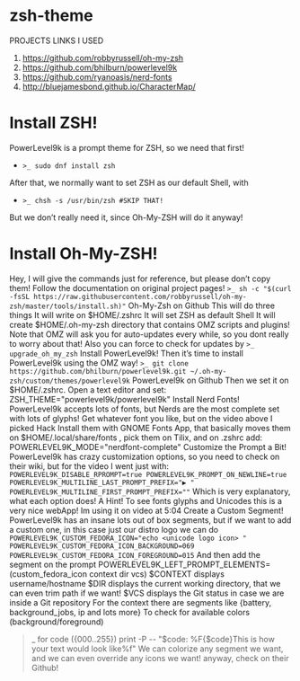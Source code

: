 # zsh-theme
PROJECTS LINKS I USED

1. https://github.com/robbyrussell/oh-my-zsh
2. https://github.com/bhilburn/powerlevel9k
3. https://github.com/ryanoasis/nerd-fonts
4. http://bluejamesbond.github.io/CharacterMap/

# Install ZSH!

PowerLevel9k is a prompt theme for ZSH, so we need that first!

  - `>_ sudo dnf install zsh`
 
After that, we normally want to set ZSH as our default Shell, with

  - `>_ chsh -s /usr/bin/zsh #SKIP THAT!`
  
But we don’t really need it, since Oh-My-ZSH will do it anyway!

# Install Oh-My-ZSH!
Hey, I will give the commands just for reference, but please don’t copy them! Follow the documentation on original project pages!
`>_ sh -c "$(curl -fsSL https://raw.githubusercontent.com/robbyrussell/oh-my-zsh/master/tools/install.sh)"`
Oh-My-Zsh on Github
This will do three things
It will write on $HOME/.zshrc
It will set ZSH as default Shell
It will create $HOME/.oh-my-zsh directory that contains OMZ scripts and plugins!
Note that OMZ will ask you for auto-updates every while, so you dont really to worry about that! Also you can force to check for updates by
`>_ upgrade_oh_my_zsh`
Install PowerLevel9k!
Then it’s time to install PowerLevel9k using the OMZ way!
`>_ git clone https://github.com/bhilburn/powerlevel9k.git ~/.oh-my-zsh/custom/themes/powerlevel9k`
PowerLevel9k on Github
Then we set it on $HOME/.zshrc. Open a text editor and set:
ZSH_THEME="powerlevel9k/powerlevel9k"
Install Nerd Fonts!
PowerLevel9k accepts lots of fonts, but Nerds are the most complete set with lots of glyphs! Get whatever font you like, but on the video above I picked Hack
Install them with GNOME Fonts App, that basically moves them on $HOME/.local/share/fonts , pick them on Tilix, and on .zshrc add:
POWERLEVEL9K_MODE="nerdfont-complete"
Customize the Prompt a Bit!
PowerLevel9k has crazy customization options, so you need to check on their wiki, but for the video I went just with:
`POWERLEVEL9K_DISABLE_RPROMPT=true
POWERLEVEL9K_PROMPT_ON_NEWLINE=true
POWERLEVEL9K_MULTILINE_LAST_PROMPT_PREFIX="▶ "
POWERLEVEL9K_MULTILINE_FIRST_PROMPT_PREFIX=""`
Which is very explanatory, what each option does!
A Hint!
To see fonts glyphs and Unicodes this is a very nice webApp! Im using it on video at 5:04
Create a Custom Segment!
PowerLevel9k has an insane lots out of box segments, but if we want to add a custom one, in this case just our distro logo we can do
`POWERLEVEL9K_CUSTOM_FEDORA_ICON="echo <unicode logo icon> "
POWERLEVEL9K_CUSTOM_FEDORA_ICON_BACKGROUND=069
POWERLEVEL9K_CUSTOM_FEDORA_ICON_FOREGROUND=015`
And then add the segment on the prompt
POWERLEVEL9K_LEFT_PROMPT_ELEMENTS=(custom_fedora_icon context dir vcs)
$CONTEXT displays username/hostname
$DIR displays the current working directory, that we can even trim path if we want!
$VCS displays the Git status in case we are inside a Git repository
For the context there are segments like {battery, background_jobs, ip and lots more}
To check for available colors (background/foreground)
>_ for code ({000..255}) print -P -- "$code: %F{$code}This is how your text would look like%f"
We can colorize any segment we want, and we can even override any icons we want! anyway, check on their Github!

